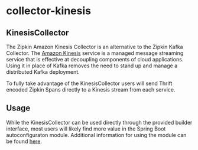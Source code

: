 # collector-kinesis

## KinesisCollector

The Zipkin Amazon Kinesis Collector is an alternative to the Zipkin Kafka Collector.
The [Amazon Kinesis](https://aws.amazon.com/kinesis/) service is a managed message streaming
service that is effective at decoupling components of cloud applications.  Using it
in place of Kafka removes the need to stand up and manage a distributed Kafka 
deployment.

To fully take advantage of the KinesisCollector users will send Thrift encoded Zipkin Spans
directly to a Kinesis stream from each service. 

## Usage

While the KinesisCollector can be used directly through the provided builder interface,
most users will likely find more value in the Spring Boot autoconfiguraton module. 
Additional information for using the module can be found 
[here](https://github.com/openzipkin/zipkin-aws/tree/master/autoconfigure/collector-kinesis).

